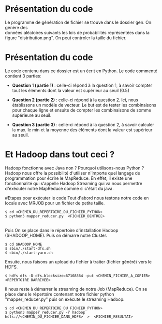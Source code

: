 # Présentation du code
Le programme de génération de fichier se trouve dans le dossier gen. On génère des  
données aléatoires suivants les lois de probabilités représentées dans la figure "distribution.png".
On peut controler la taille du fichier.


# Présentation du code

Le code contenu dans ce dossier est un écrit en Python. Le code commenté contient 3 parties: <br/>
* **Question 1 (partie 1)** : celle-ci répond à la question 1, à savoir compter tout les 
éléments dont la valeur est supérieur au seuil (0.5)
  
* **Question 2 (partie 2)** : celle-ci répond à la question 2. Ici, nous établissons un 
modèle de vecteur. Le but est de tester les combinaisons pour chaque ligne et ensuite de compter
  les combinaisons de somme supérieure au seuil.
  
* **Question 3 (partie 3)** : celle-ci répond à la question 2, à savoir calculer la max, le min et la moyenne
des éléments dont la valeur est supérieur au seuil.
  


# Et Hadoop dans tout ceci ? 
Hadoop fonctionne avec Java non ? Pourquoi utilisons-nous Python ? <br/>
Hadoop nous offre la possibilité d'utiliser n'importe quel langage de programmation 
pour écrire le MapReduce. En effet, il existe une fonctionnalité qui s'appelle Hadoop Streaming
qui va nous permettre d'exécuter notre MapReduce comme si c'était du java.

#Etapes pour exécuter le code
Tout d'abord nous testons notre code en locale avec MRJOB pour un fichier de petite taille.

```shell
$ cd <CHEMIN_DU_REPERTOIRE_DU_FICHIER_PYTHON>
$ python3 mapper_reducer.py  <FICHIER_DENTREE>
```


<br/>
Puis On se place dans le répertoire d'installation Hadoop ($HADOOP_HOME). Puis on démarre notre
Cluster.
 	

```shell
$ cd $HADOOP_HOME
$ sbin/./start-dfs.sh
$ sbin/./start-yarn.sh
```

Ensuite, nous faisons un upload du fichier à traiter (fichier généré) vers le HDFS.

```shell
$ hdfs dfs -D dfs.blocksize=67108864 -put <CHEMIN_FICHIER_A_COPIER> <REPERTOIRE DARRIVEE>
```

Il nous reste à démarrer le streaming de notre Job (MapReduce). On se place dans le répertoire 
contenant notre fichier python "mapper_reducer.py" puis on exécute le streaming Hadoop.

```shell
$ cd <CHEMIN_DU_REPERTOIRE_DU_FICHIER_PYTHON>
$ python3 mapper_reducer.py -r hadoop hdfs://<CHEMIN_DU_FICHIER_DANS_HDFS>  >  <FICHIER_RESULTAT>
```
